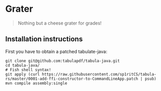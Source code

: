 # Grater

> Nothing but a cheese grater for grades!

## Installation instructions

First you have to obtain a patched tabulate-java:

```shell
git clone git@github.com:tabulapdf/tabula-java.git
cd tabula-java/
# Fish shell syntax!
git apply (curl https://raw.githubusercontent.com/sp1ritCS/tabula-rs/master/0001-add-ffi-constructor-to-CommandLineApp.patch | psub)
mvn compile assembly:single
```

